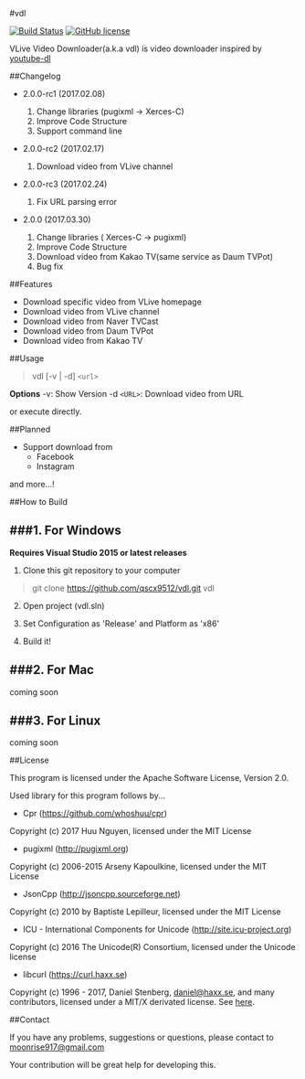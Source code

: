 #vdl

[![Build Status](https://ci.appveyor.com/api/projects/status/cul1hdta39iys0wl/branch/master?svg=true)](https://ci.appveyor.com/project/qscx9512/vdl/branch/master) [![GitHub license](https://img.shields.io/badge/license-Apache%202-blue.svg)](https://raw.githubusercontent.com/qscx9512/vdl/master/LICENSE)

VLive Video Downloader(a.k.a vdl) is video downloader inspired by [youtube-dl](https://github.com/rg3/youtube-dl)



##Changelog

 - 2.0.0-rc1 (2017.02.08)
   1. Change libraries (pugixml -> Xerces-C)   
   2. Improve Code Structure
   3. Support command line

 - 2.0.0-rc2 (2017.02.17)
   1. Download video from VLive channel
  
 - 2.0.0-rc3 (2017.02.24)
   1. Fix URL parsing error
 
 - 2.0.0 (2017.03.30)
   1. Change libraries ( Xerces-C -> pugixml)   
   2. Improve Code Structure
   3. Download video from Kakao TV(same service as Daum TVPot)
   4. Bug fix
  
##Features

 - Download specific video from VLive homepage
 - Download video from VLive channel
 - Download video from Naver TVCast
 - Download video from Daum TVPot
 - Download video from Kakao TV

##Usage

> vdl [-v | -d] `<url>`

**Options**
-v: Show Version
-d `<URL>`: Download video from URL

or execute directly.



##Planned

 - Support download from
   - Facebook
   - Instagram

and more...!



##How to Build

###1. For Windows
---------
**Requires Visual Studio 2015 or latest releases**

1. Clone this git repository to your computer
> git clone https://github.com/qscx9512/vdl.git vdl

2. Open project (vdl.sln)

3. Set Configuration as 'Release' and Platform as 'x86'

4. Build it!

###2. For Mac
---------
coming soon

###3. For Linux
---------
coming soon



##License

This program is licensed under the Apache Software License, Version 2.0.
 
 Used library for this program follows by...



 - Cpr (https://github.com/whoshuu/cpr)
 
 Copyright (c) 2017 Huu Nguyen, licensed under the MIT License
 - pugixml (http://pugixml.org)
 
 Copyright (c) 2006-2015 Arseny Kapoulkine, licensed under the MIT License
 - JsonCpp (http://jsoncpp.sourceforge.net)
 
 Copyright (c) 2010 by Baptiste Lepilleur, licensed under the MIT License
 - ICU - International Components for Unicode (http://site.icu-project.org)
 
 Copyright (c) 2016 The Unicode(R) Consortium, licensed under the Unicode license
 - libcurl (https://curl.haxx.se)
 
 Copyright (c) 1996 - 2017, Daniel Stenberg, daniel@haxx.se, and many contributors,  licensed under a MIT/X derivated license. See [here](https://curl.haxx.se/docs/copyright.html).


##Contact

If you have any problems, suggestions or questions, please contact to moonrise917@gmail.com

Your contribution will be great help for developing this.